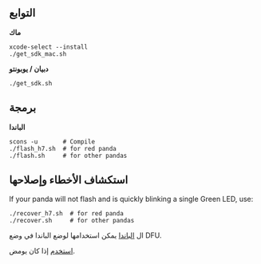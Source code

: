 التوابع
--------

**ماك**

```
xcode-select --install
./get_sdk_mac.sh
```

**دبيان / يوبونتو**

```
./get_sdk.sh
```


برمجة
----

**الباندا**

```
scons -u       # Compile
./flash_h7.sh  # for red panda
./flash.sh     # for other pandas
```

استكشاف الأخطاء وإصلاحها
----

If your panda will not flash and is quickly blinking a single Green LED, use:
```
./recover_h7.sh  # for red panda
./recover.sh     # for other pandas
```

ال [الباندا](https://comma.ai/shop/products/panda-paw) يمكن استخدامها لوضع الباندا في وضع DFU.


[استخدم](http://github.com/dsigma/dfu-util.git) إذا كان يومض.
